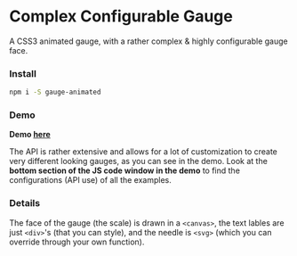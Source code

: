 # Complex Configurable Gauge

A CSS3 animated gauge, with a rather complex & highly configurable gauge face.

### Install

```bash
npm i -S gauge-animated
```

### Demo

**Demo [here](http://codepen.io/whitelizard/pen/zRwOaJ?editors=0010)**

The API is rather extensive and allows for a lot of customization to create very different looking gauges, as you can see in the demo. Look at the **bottom section of the JS code window in the demo** to find the configurations (API use) of all the examples.

### Details

The face of the gauge (the scale) is drawn in a `<canvas>`, the text lables are just `<div>`'s (that you can style), and the needle is `<svg>` (which you can override through your own function).
